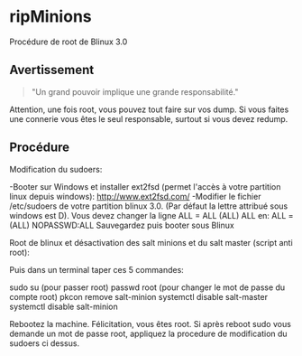 # ripMinions
Procédure de root de Blinux 3.0

## Avertissement
> "Un grand pouvoir implique une grande responsabilité."

Attention, une fois root, vous pouvez tout faire sur vos dump. Si vous faites une connerie vous êtes le seul responsable, surtout si vous devez redump.

## Procédure

Modification du sudoers:

-Booter sur Windows et installer ext2fsd (permet l'accès à votre partition linux depuis windows):
http://www.ext2fsd.com/
-Modifier le fichier /etc/sudoers de votre partition blinux 3.0. (Par défaut la lettre attribué sous windows est D).
Vous devez changer la ligne ALL = ALL (ALL) ALL
en:
ALL = (ALL) NOPASSWD:ALL
Sauvegardez puis booter sous Blinux

Root de blinux et désactivation des salt minions et du salt master (script anti root):

Puis dans un terminal taper ces 5 commandes:

sudo su (pour passer root)
passwd root (pour changer le mot de passe du compte root)
pkcon remove salt-minion
systemctl disable salt-master
systemctl disable salt-minion

Rebootez la machine.
Félicitation, vous êtes root.
Si après reboot sudo vous demande un mot de passe root, appliquez la procedure de modification du sudoers ci dessus.
